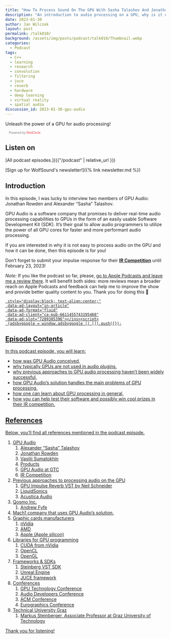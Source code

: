```yaml
---
title: "How To Process Sound On The GPU With Sasha Talashov And Jonathan Rowden From GPU Audio | WolfTalk #010"
description: "An introduction to audio processing on a GPU, why is it difficult, how to learn it, and how to write GPU-based plugins."
date: 2023-01-30
author: Jan Wilczek
layout: post
permalink: /talk010/
background: /assets/img/posts/podcast/talk010/Thumbnail.webp
categories:
  - Podcast
tags:
  - C++
  - learning
  - research
  - convolution
  - filtering
  - juce
  - reverb
  - hardware
  - deep learning
  - virtual reality
  - spatial audio
discussion_id: 2023-01-30-gpu-audio
---
```

Unleash the power of a GPU for audio processing!

<script async defer onload="redcircleIframe();" src="https://api.podcache.net/embedded-player/sh/bf40a1d2-7e41-4ddb-8c3a-ed82394723ba/ep/8360efb2-3406-45eb-b670-80264f6da7d7"></script><div class="redcirclePlayer-8360efb2-3406-45eb-b670-80264f6da7d7"></div><style>.redcircle-link:link {color: #ea404d;text-decoration: none;    }.redcircle-link:hover {color: #ea404d;}.redcircle-link:active {color: #ea404d;}.redcircle-link:visited {color: #ea404d;}</style>
<p style="margin-top:3px;margin-left:11px;font-family: sans-serif;font-size: 10px; color: gray;">Powered by <a class="redcircle-link" href="https://redcircle.com?utm_source=rc_embedded_player&utm_medium=web&utm_campaign=embedded_v1">RedCircle</a></p>

## Listen on

<!-- * 🎧 [Spotify]() -->
<!-- * 🎥 [YouTube]() -->
<!-- * 🎧 [Apple Podcasts (iTunes)]() -->
<!-- * 🎧 [Stitcher]() -->
<!-- * 🎧 [Amazon Music]() -->
<!-- * 🎧 [TuneIn Radio](<>) -->
<!-- * 🎧 [Google Podcasts]() -->

[All podcast episodes.]({{"/podcast" | relative_url }})

[Sign up for WolfSound's newsletter!]({% link newsletter.md %})

## Introduction

In this episode, I was lucky to interview two members of GPU Audio: Jonathan Rowden and Alexander “Sasha” Talashov.

GPU Audio is a software company that promises to deliver real-time audio processing capabilities to GPUs in the form of an easily usable Software Development Kit (SDK). It’s their goal to allow audio programmers to utilize the power of all GPU cores for faster and more performant audio processing.

If you are interested in why it is not easy to process audio on the GPU and how it can be done, then this episode is for you!

Don’t forget to submit your impulse response for their **[IR Competition](https://www.gpu.audio/ircompetition)** until February 23, 2023!

*Note:* If you like the podcast so far, please, [go to Apple Podcasts and leave me a review there](https://podcasts.apple.com/us/podcast/wolftalk-podcast-about-audio-programming-people-careers/id1595913701). It will benefit both sides: more reviews mean a broader reach on Apple Podcasts and feedback can help me to improve the show and provide better quality content to you. Thank you for doing this 🙏

<script defer src="https://pagead2.googlesyndication.com/pagead/js/adsbygoogle.js?client=ca-pub-6611455743195468"
     crossorigin="anonymous"></script><ins class="adsbygoogle"
     style="display:block; text-align:center;"
     data-ad-layout="in-article"
     data-ad-format="fluid"
     data-ad-client="ca-pub-6611455743195468"
     data-ad-slot="7289385396"></ins><script>
     (adsbygoogle = window.adsbygoogle || []).push({});
</script>

## Episode Contents

In this podcast episode, you will learn:

* how was GPU Audio conceived,
* why typically GPUs are not used in audio plugins,
* why previous approaches to GPU audio processing haven’t been widely successful,
* how GPU Audio’s solution handles the main problems of GPU processing,
* how one can learn about GPU processing in general,
* how you can help test their software and possibly win cool prizes in their IR competition.

## References

Below, you’ll find all references mentioned in the podcast episode.

1. [GPU Audio](https://www.gpu.audio/)
    1. [Alexander “Sasha” Talashov](https://www.linkedin.com/in/alexander-sasha-talashov-39392053/)
    2. [Jonathan Rowden](https://www.linkedin.com/in/jonathanrowden/)
    3. [Vasilii Sumatokhin](https://www.linkedin.com/in/vasiliysumatokhin/)
    4. [Products](https://www.gpu.audio/products)
    5. [GPU Audio at GTC](https://www.nvidia.com/en-us/on-demand/session/gtcspring22-s41841/)
    6. [IR Competition](http://www.gpu.audio/ircompetition)
2. Previous approaches to processing audio on the GPU
    1. [GPU Impulse Reverb VST by Neil Schneider](https://gpuimpulsereverb.de/)
    2. [LiquidSonics](https://www.liquidsonics.com/)
    3. [Acustica Audio](https://www.acustica-audio.com/store)
3. [Qosmo Inc.](https://qosmo.jp/)
    1. [Andrew Fyfe](https://www.linkedin.com/in/andrewfyfe93/)
4. [Mach1 company](https://www.mach1.tech/) that uses GPU Audio’s solution.
5. Graphic cards manufacturers
    1. nVidia
    2. AMD
    3. Apple (Apple silicon)
6. Libraries for GPU programming
    1. [CUDA from nVidia](https://developer.nvidia.com/cuda-toolkit)
    2. [OpenCL](https://www.khronos.org/opencl/)
    3. [OpenGL](https://www.opengl.org/)
7. Frameworks & SDKs
    1. [Steinberg VST SDK](https://www.steinberg.net/vst-instruments/)
    2. [Unreal Engine](https://www.unrealengine.com/en-US)
    3. [JUCE framework](https://juce.com/)
8. Conferences
    1. [GPU Technology Conference](https://www.nvidia.com/gtc/)
    2. [Audio Developers Conference](https://audio.dev/)
    3. [ACM Conference](https://www.acm.org/conferences)
    4. [Eurographics Conference](https://www.eg.org/wp/)
9. [Technical University Graz](https://www.tugraz.at/en/home/)
    1. [Markus Steinberger, Associate Professor at Graz University of Technology](https://www.markussteinberger.net/)

Thank you for listening!
